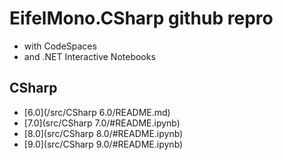 # EifelMono.CSharp github repro

* with CodeSpaces
* and .NET Interactive Notebooks

## CSharp

* [6.0](/src/CSharp 6.0/README.md)
* [7.0](src/CSharp 7.0/#README.ipynb)
* [8.0](src/CSharp 8.0/#README.ipynb)
* [9.0](src/CSharp 9.0/#README.ipynb)
